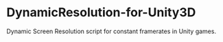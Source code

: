 # DynamicResolution-for-Unity3D
Dynamic Screen Resolution script for constant framerates in Unity games. 
